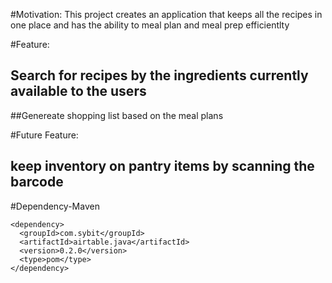  

#Motivation: 
This project creates an application that keeps all the recipes in one place and has the ability to meal plan and meal prep efficientlty

#Feature: 
## Search for recipes by the ingredients currently available to the users
##Genereate shopping list based on the meal plans

#Future Feature:
## keep inventory on pantry items by scanning the barcode

#Dependency-Maven
```
<dependency>
  <groupId>com.sybit</groupId>
  <artifactId>airtable.java</artifactId>
  <version>0.2.0</version>
  <type>pom</type>
</dependency>
```
